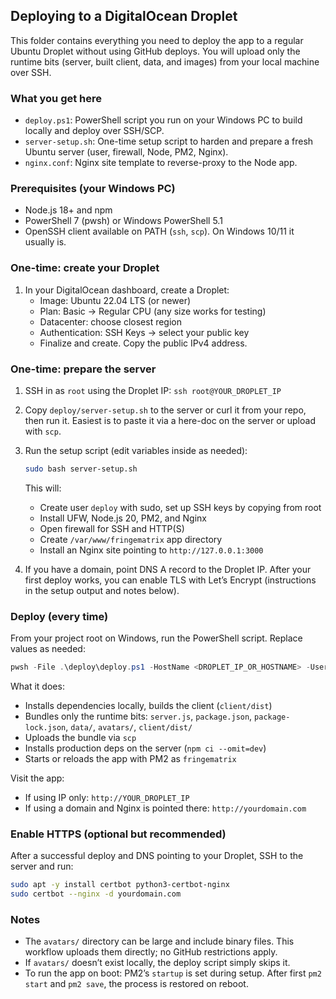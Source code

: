 ## Deploying to a DigitalOcean Droplet

This folder contains everything you need to deploy the app to a regular Ubuntu Droplet without using GitHub deploys. You will upload only the runtime bits (server, built client, data, and images) from your local machine over SSH.

### What you get here
- `deploy.ps1`: PowerShell script you run on your Windows PC to build locally and deploy over SSH/SCP.
- `server-setup.sh`: One-time setup script to harden and prepare a fresh Ubuntu server (user, firewall, Node, PM2, Nginx).
- `nginx.conf`: Nginx site template to reverse-proxy to the Node app.

### Prerequisites (your Windows PC)
- Node.js 18+ and npm
- PowerShell 7 (pwsh) or Windows PowerShell 5.1
- OpenSSH client available on PATH (`ssh`, `scp`). On Windows 10/11 it usually is.

### One-time: create your Droplet
1. In your DigitalOcean dashboard, create a Droplet:
   - Image: Ubuntu 22.04 LTS (or newer)
   - Plan: Basic → Regular CPU (any size works for testing)
   - Datacenter: choose closest region
   - Authentication: SSH Keys → select your public key
   - Finalize and create. Copy the public IPv4 address.

### One-time: prepare the server
1. SSH in as `root` using the Droplet IP: `ssh root@YOUR_DROPLET_IP`
2. Copy `deploy/server-setup.sh` to the server or curl it from your repo, then run it. Easiest is to paste it via a here-doc on the server or upload with `scp`.
3. Run the setup script (edit variables inside as needed):

   ```bash
   sudo bash server-setup.sh
   ```

   This will:
   - Create user `deploy` with sudo, set up SSH keys by copying from root
   - Install UFW, Node.js 20, PM2, and Nginx
   - Open firewall for SSH and HTTP(S)
   - Create `/var/www/fringematrix` app directory
   - Install an Nginx site pointing to `http://127.0.0.1:3000`

4. If you have a domain, point DNS A record to the Droplet IP. After your first deploy works, you can enable TLS with Let’s Encrypt (instructions in the setup output and notes below).

### Deploy (every time)
From your project root on Windows, run the PowerShell script. Replace values as needed:

```powershell
pwsh -File .\deploy\deploy.ps1 -HostName <DROPLET_IP_OR_HOSTNAME> -User deploy -RemoteDir /var/www/fringematrix -AppName fringematrix
```

What it does:
- Installs dependencies locally, builds the client (`client/dist`)
- Bundles only the runtime bits: `server.js`, `package.json`, `package-lock.json`, `data/`, `avatars/`, `client/dist/`
- Uploads the bundle via `scp`
- Installs production deps on the server (`npm ci --omit=dev`)
- Starts or reloads the app with PM2 as `fringematrix`

Visit the app:
- If using IP only: `http://YOUR_DROPLET_IP`
- If using a domain and Nginx is pointed there: `http://yourdomain.com`

### Enable HTTPS (optional but recommended)
After a successful deploy and DNS pointing to your Droplet, SSH to the server and run:

```bash
sudo apt -y install certbot python3-certbot-nginx
sudo certbot --nginx -d yourdomain.com
```

### Notes
- The `avatars/` directory can be large and include binary files. This workflow uploads them directly; no GitHub restrictions apply.
- If `avatars/` doesn’t exist locally, the deploy script simply skips it.
- To run the app on boot: PM2’s `startup` is set during setup. After first `pm2 start` and `pm2 save`, the process is restored on reboot.


